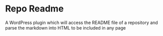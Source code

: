 Repo Readme
===========

A WordPress plugin which will access the README file of a repository and parse the markdown into HTML to be included in any page
